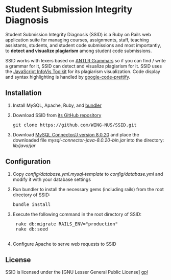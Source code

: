 # Student Submission Integrity Diagnosis

Student Submission Integrity Diagnosis (SSID) is a Ruby on Rails web application suite for managing courses, assignments, staff, teaching assistants, students, and student code submissions and most importantly, to **detect and visualize plagiarism** among student code submissions. 

SSID works with lexers based on [ANTLR Grammars](http://www.antlr.org/grammar/list) so if you can find / write a grammar for it, SSID can detect and visualize plagiarism for it. SSID uses the [JavaScript InfoVis Toolkit](http://philogb.github.com/jit/) for its plagiarism visualization. Code display and syntax highlighting is handled by [google-code-prettify](http://code.google.com/p/google-code-prettify/). 

## Installation
1. Install MySQL, Apache, Ruby, and [bundler](https://bundler.io)

2. Download SSID from [its GitHub repository](https://github.com/WING-NUS/SSID)
	<pre>git clone https://github.com/WING-NUS/SSID.git</pre>
	
3. Download [MySQL Connector/J version 8.0.20](https://dev.mysql.com/downloads/connector/j) and place the downloaded file *mysql-connector-java-8.0.20-bin.jar* into the directory: *lib/java/jar*

## Configuration

1. Copy *config/database.yml.mysql-template* to
	 *config/database.yml* and modify it with your database settings
	 
2. Run bundler to install the necessary gems (including rails) from the root
   directory of SSID:
     <pre>bundle install</pre>
     
3. Execute the following command in the root directory of SSID:
	 <pre>
	rake db:migrate RAILS_ENV="production"
	rake db:seed
	</pre>
	 
4. Configure Apache to serve web requests to SSID

## License

SSID is licensed under the [GNU Lesser General Public License] [gpl]

[gpl]: http://www.gnu.org/licenses/

